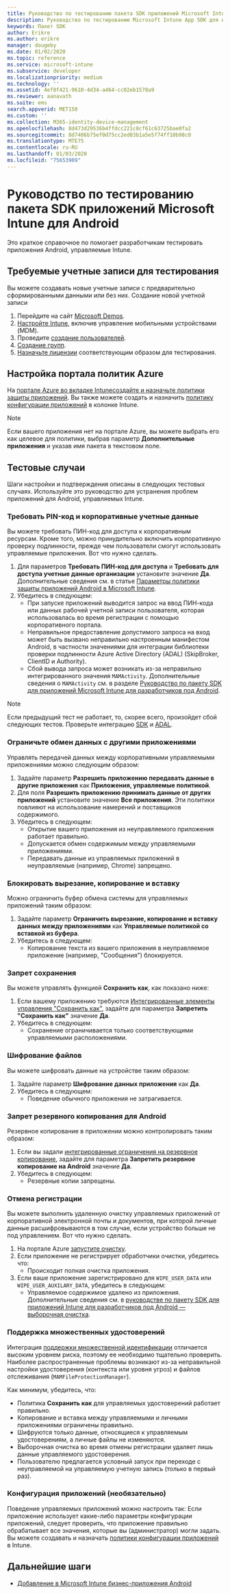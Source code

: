 ```yaml
---
title: Руководство по тестированию пакета SDK приложений Microsoft Intune для Android
description: Руководство по тестированию Microsoft Intune App SDK для Android поможет вам протестировать приложение Android под управлением Intune.
keywords: Пакет SDK
author: Erikre
ms.author: erikre
manager: dougeby
ms.date: 01/02/2020
ms.topic: reference
ms.service: microsoft-intune
ms.subservice: developer
ms.localizationpriority: medium
ms.technology: ''
ms.assetid: 4ef8f421-9610-4d34-a464-cc02eb1578a9
ms.reviewer: aanavath
ms.suite: ems
search.appverid: MET150
ms.custom: ''
ms.collection: M365-identity-device-management
ms.openlocfilehash: 8d473d29536b4ffdcc221c8cf61c63725bae0fa2
ms.sourcegitcommit: 8d7406b75ef0d75cc2ed03b1a5e5f74ff10b98c0
ms.translationtype: MTE75
ms.contentlocale: ru-RU
ms.lasthandoff: 01/03/2020
ms.locfileid: "75653909"
---
```

# <a name="microsoft-intune-app-sdk-for-android-testing-guide"></a>Руководство по тестированию пакета SDK приложений Microsoft Intune для Android

Это краткое справочное по помогает разработчикам тестировать приложения Android, управляемые Intune.  

## <a name="prerequisite-test-accounts"></a>Требуемые учетные записи для тестирования
Вы можете создавать новые учетные записи с предварительно сформированными данными или без них. Создание новой учетной записи
1. Перейдите на сайт [Microsoft Demos](https://demos.microsoft.com/environments/create/tenant). 
2. [Настройте Intune](../fundamentals/setup-steps.md), включив управление мобильными устройствами (MDM).
3. Проведите [создание пользователей](../fundamentals/users-add.md).
4. [Создание групп](../fundamentals/groups-add.md).
5. [Назначьте лицензии](../fundamentals/licenses-assign.md) соответствующим образом для тестирования.


## <a name="azure-portal-policy-configuration"></a>Настройка портала политик Azure
На [портале Azure во вкладке Intune](../apps/app-protection-policies.md)[создайте и назначьте политики защиты приложений](https://portal.azure.com/?feature.customportal=false#blade/Microsoft_Intune_Apps/MainMenu/14/selectedMenuItem/Overview). Вы также можете создать и назначить [политику конфигурации приложений](../apps/app-configuration-policies-overview.md) в колонке Intune.

> [!NOTE]
> Если вашего приложения нет на портале Azure, вы можете выбрать его как целевое для политики, выбрав параметр **Дополнительные приложения** и указав имя пакета в текстовом поле.

## <a name="test-cases"></a>Тестовые случаи

Шаги настройки и подтверждения описаны в следующих тестовых случаях. Используйте это руководство для устранения проблем приложений для Android, управляемых Intune.

### <a name="required-pin-and-corporate-credentials"></a>Требовать PIN-код и корпоративные учетные данные

Вы можете требовать ПИН-код для доступа к корпоративным ресурсам. Кроме того, можно принудительно включить корпоративную проверку подлинности, прежде чем пользователи смогут использовать управляемые приложения. Вот что нужно сделать.

1. Для параметров **Требовать ПИН-код для доступа** и **Требовать для доступа учетные данные организации** установите значение **Да**. Дополнительные сведения см. в статье [Параметры политики защиты приложений Android в Microsoft Intune](../apps/app-protection-policy-settings-android.md#access-requirements).
2. Убедитесь в следующем:
    - При запуске приложений выводится запрос на ввод ПИН-кода или данных рабочей учетной записи пользователя, которая использовалась во время регистрации с помощью корпоративного портала.
    - Неправильное предоставление допустимого запроса на вход может быть вызвано неправильно настроенным манифестом Android, в частности значениями для интеграции библиотеки проверки подлинности Azure Active Directory (ADAL) (SkipBroker, ClientID и Authority).
    - Сбой вывода запроса может возникать из-за неправильно интегрированного значения `MAMActivity`. Дополнительные сведения о `MAMActivity` см. в разделе [Руководство по пакету SDK для приложений Microsoft Intune для разработчиков под Android](app-sdk-android.md).

> [!NOTE] 
> Если предыдущий тест не работает, то, скорее всего, произойдет сбой следующих тестов. Проверьте интеграцию [SDK](app-sdk-android.md##sdk-integration) и [ADAL](app-sdk-android.md#configure-azure-active-directory-authentication-library-adal).

### <a name="restrict-transferring-and-receiving-data-with-other-apps"></a>Ограничьте обмен данных с другими приложениями
Управлять передачей данных между корпоративными управляемыми приложениями можно следующим образом:

1. Задайте параметр **Разрешить приложению передавать данные в другие приложения** как **Приложения, управляемые политикой**.
2. Для поля **Разрешить приложению принимать данные от других приложений** установите значение **Все приложения**. Эти политики повлияют на использование намерений и поставщиков содержимого.
3. Убедитесь в следующем:
    - Открытие вашего приложения из неуправляемого приложения работает правильно.
    - Допускается обмен содержимым между управляемыми приложениями.
    - Передавать данные из управляемых приложений в неуправляемые (например, Chrome) запрещено.

### <a name="restrict-cut-copy-and-paste"></a>Блокировать вырезание, копирование и вставку
Можно ограничить буфер обмена системы для управляемых приложений таким образом:

1. Задайте параметр **Ограничить вырезание, копирование и вставку данных между приложениями** как **Управляемые политикой со вставкой из буфера**.
2. Убедитесь в следующем:
    - Копирование текста из вашего приложения в неуправляемое приложение (например, "Сообщения") блокируется.

### <a name="prevent-save"></a>Запрет сохранения
Вы можете управлять функцией **Сохранить как**, как показано ниже:

1. Если вашему приложению требуются [Интегрированные элементы управления "Сохранить как"](app-sdk-android.md#example-determine-if-saving-to-device-or-cloud-storage-is-permitted), задайте для параметра **Запретить "Сохранить как"** значение **Да**.
2. Убедитесь в следующем:
    - Сохранение ограничивается только соответствующими управляемыми расположениями.

### <a name="file-encryption"></a>Шифрование файлов
Вы можете шифровать данные на устройстве таким образом:

1. Задайте параметр **Шифрование данных приложения** как **Да**.
2. Убедитесь в следующем:
    - Поведение обычного приложения не затрагивается.

### <a name="prevent-android-backups"></a>Запрет резервного копирования для Android
Резервное копирование в приложении можно контролировать таким образом:

1. Если вы задали [интегрированные ограничения на резервное копирование](app-sdk-android.md#protecting-backup-data), задайте для параметра **Запретить резервное копирование на Android** значение **Да**.
2. Убедитесь в следующем:
    - Резервные копии запрещены.

### <a name="unenrollment"></a>Отмена регистрации
Вы можете выполнить удаленную очистку управляемых приложений от корпоративной электронной почты и документов, при которой личные данные расшифровываются в том случае, если устройство больше не под управлением. Вот что нужно сделать.

1. На портале Azure [запустите очистку](../apps/apps-selective-wipe.md).
2. Если приложение не регистрирует обработчики очистки, убедитесь что:
    - Происходит полная очистка приложения.
3. Если ваше приложение зарегистрировано для `WIPE_USER_DATA` или `WIPE_USER_AUXILARY_DATA`, убедитесь в следующем:
    - Управляемое содержимое удалено из приложения. Дополнительные сведения см. в [руководстве по пакету SDK для приложений Intune для разработчиков под Android — выборочная очистка](app-sdk-android.md#selective-wipe).

### <a name="multi-identity-support"></a>Поддержка множественных удостоверений
Интеграция [поддержки множественной идентификации](app-sdk-android.md#multi-identity-optional) отличается высоким уровнем риска, поэтому ее необходимо тщательно проверить. Наиболее распространенные проблемы возникают из-за неправильной настройки удостоверения (контекста или уровня угроз) и файлов отслеживания (`MAMFileProtectionManager`).

Как минимум, убедитесь, что:

- Политика **Сохранить как** для управляемых удостоверений работает правильно.
- Копирование и вставка между управляемыми и личными приложениями ограничены правильно.
- Шифруются только данные, относящиеся к управляемым удостоверениям, а личные файлы не изменяются.
- Выборочная очистка во время отмены регистрации удаляет лишь данные управляемого удостоверения.
- Пользователю предлагается условный запуск при переходе с неуправляемой на управляемую учетную запись (только в первый раз).

### <a name="app-configuration-optional"></a>Конфигурация приложений (необязательно)
Поведение управляемых приложений можно настроить так: Если приложение использует какие-либо параметры конфигурации приложений, следует проверить, что приложение правильно обрабатывает все значения, которые вы (администратор) могли задать. Вы можете создавать и назначать [политики конфигурации приложений](../apps/app-configuration-policies-overview.md) в Intune.

## <a name="next-steps"></a>Дальнейшие шаги

- [Добавление в Microsoft Intune бизнес-приложения Android](../apps/lob-apps-android.md)
